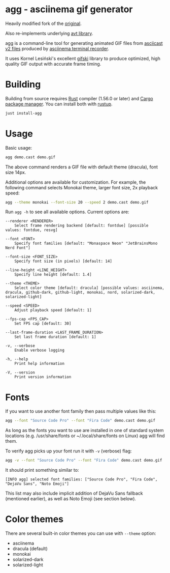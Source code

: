 # agg - asciinema gif generator

Heavily modified fork of the [original](https://github.com/asciinema/agg).

Also re-implements underlying [avt library](https://github.com/asciinema/avt).

agg is a command-line tool for generating animated GIF files from
[asciicast v2 files](https://github.com/asciinema/asciinema/blob/master/doc/asciicast-v2.md)
produced by [asciinema terminal recorder](https://github.com/asciinema/asciinema).

It uses Kornel Lesiński's excellent [gifski](https://github.com/ImageOptim/gifski)
library to produce optimized, high quality GIF output with accurate frame timing.

# Building

Building from source requires [Rust](https://www.rust-lang.org/) compiler
(1.56.0 or later) and [Cargo package manager](https://doc.rust-lang.org/cargo/).
You can install both with [rustup](https://rustup.rs/).

```bash
just install-agg
```

# Usage

Basic usage:

```bash
agg demo.cast demo.gif
```

The above command renders a GIF file with default theme (dracula), font size 14px.

Additional options are available for customization. For example, the following
command selects Monokai theme, larger font size, 2x playback speed:

```bash
agg --theme monokai --font-size 20 --speed 2 demo.cast demo.gif
```

Run `agg -h` to see all available options. Current options are:

```text
--renderer <RENDERER>
    Select frame rendering backend [default: fontdue] [possible values: fontdue, resvg]

--font <FONT>
    Specify font families [default: "Monaspace Neon" "JetBrainsMono Nerd Font"]

--font-size <FONT_SIZE>
    Specify font size (in pixels) [default: 14]

--line-height <LINE_HEIGHT>
    Specify line height [default: 1.4]

--theme <THEME>
    Select color theme [default: dracula] [possible values: asciinema, dracula, github-dark, github-light, monokai, nord, solarized-dark, solarized-light]

--speed <SPEED>
    Adjust playback speed [default: 1]

--fps-cap <FPS_CAP>
    Set FPS cap [default: 30]

--last-frame-duration <LAST_FRAME_DURATION>
    Set last frame duration [default: 1]

-v, --verbose
    Enable verbose logging

-h, --help
    Print help information

-V, --version
    Print version information
```

# Fonts

If you want to use another font family then pass multiple values like this:

```bash
agg --font "Source Code Pro" --font "Fira Code" demo.cast demo.gif
```

As long as the fonts you want to use are installed in one of standard system locations
(e.g. /usr/share/fonts or ~/.local/share/fonts on Linux) agg will find them.

To verify agg picks up your font run it with `-v` (verbose) flag:

```bash
agg -v --font "Source Code Pro" --font "Fira Code" demo.cast demo.gif
```

It should print something similar to:

```text
[INFO agg] selected font families: ["Source Code Pro", "Fira Code", "DejaVu Sans", "Noto Emoji"]
```

This list may also include implicit addition of DejaVu Sans fallback (mentioned
earlier), as well as Noto Emoji (see section below).

# Color themes

There are several built-in color themes you can use with `--theme` option:

- asciinema
- dracula (default)
- monokai
- solarized-dark
- solarized-light
